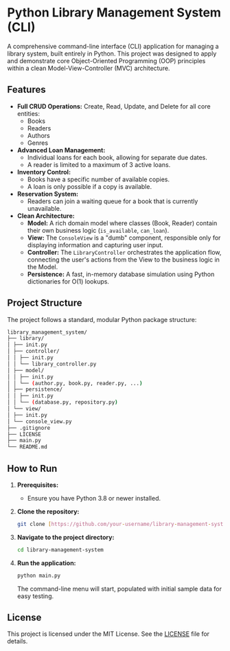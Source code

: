 # Python Library Management System (CLI)

A comprehensive command-line interface (CLI) application for managing a library system, built entirely in Python. This project was designed to apply and demonstrate core Object-Oriented Programming (OOP) principles within a clean Model-View-Controller (MVC) architecture.

## Features

- **Full CRUD Operations:** Create, Read, Update, and Delete for all core entities:
  - Books
  - Readers
  - Authors
  - Genres
- **Advanced Loan Management:**
  - Individual loans for each book, allowing for separate due dates.
  - A reader is limited to a maximum of 3 active loans.
- **Inventory Control:**
  - Books have a specific number of available copies.
  - A loan is only possible if a copy is available.
- **Reservation System:**
  - Readers can join a waiting queue for a book that is currently unavailable.
- **Clean Architecture:**
  - **Model:** A rich domain model where classes (Book, Reader) contain their own business logic (`is_available`, `can_loan`).
  - **View:** The `ConsoleView` is a "dumb" component, responsible only for displaying information and capturing user input.
  - **Controller:** The `LibraryController` orchestrates the application flow, connecting the user's actions from the View to the business logic in the Model.
  - **Persistence:** A fast, in-memory database simulation using Python dictionaries for O(1) lookups.

## Project Structure

The project follows a standard, modular Python package structure:

```bash
library_management_system/
├── library/
│ ├── init.py
│ ├── controller/
│ │ ├── init.py
│ │ └── library_controller.py
│ ├── model/
│ │ ├── init.py
│ │ └── (author.py, book.py, reader.py, ...)
│ ├── persistence/
│ │ ├── init.py
│ │ └── (database.py, repository.py)
│ └── view/
│ ├── init.py
│ └── console_view.py
├── .gitignore
├── LICENSE
├── main.py
└── README.md
```

## How to Run

1.  **Prerequisites:**

    - Ensure you have Python 3.8 or newer installed.

2.  **Clone the repository:**

    ```bash
    git clone [https://github.com/your-username/library-management-system.git](https://github.com/your-username/library-management-system.git)
    ```

3.  **Navigate to the project directory:**

    ```bash
    cd library-management-system
    ```

4.  **Run the application:**
    ```bash
    python main.py
    ```
    The command-line menu will start, populated with initial sample data for easy testing.

## License

This project is licensed under the MIT License. See the [LICENSE](LICENSE) file for details.
